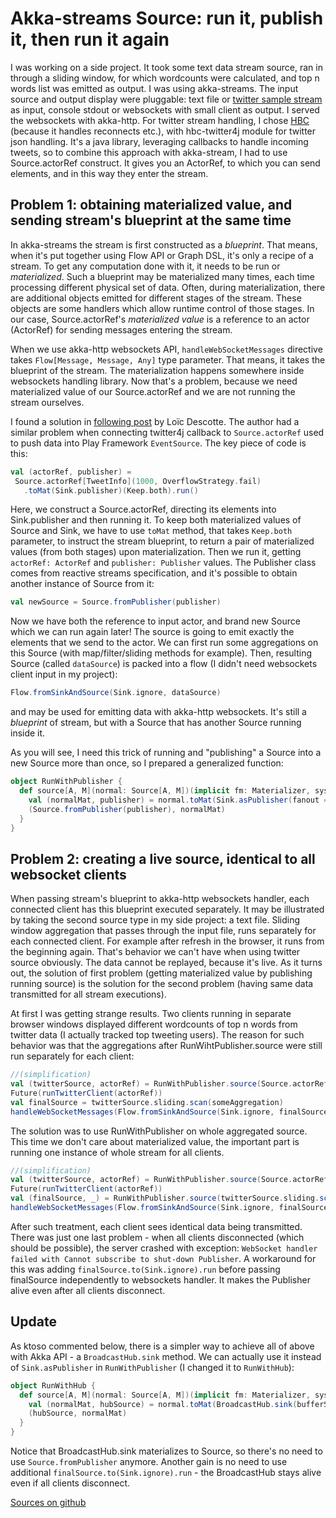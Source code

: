 # Akka-streams Source: run it, publish it, then run it again #

I was working on a side project.  It took some text data stream source, ran in through a sliding window, for which wordcounts were calculated, and top n words list was emitted as output.  I was using akka-streams.  The input source and output display were pluggable: text file or [twitter sample stream](https://dev.twitter.com/streaming/reference/get/statuses/sample) as input, console stdout or websockets with small client as output.  I served the websockets with akka-http.  For twitter stream handling, I chose [HBC](https://github.com/twitter/hbc) (because it handles reconnects etc.), with hbc-twitter4j module for twitter json handling.  It's a java library, leveraging callbacks to handle incoming tweets, so to combine this approach with akka-stream, I had to use Source.actorRef construct.  It gives you an ActorRef, to which you can send elements, and in this way they enter the stream.

## Problem 1: obtaining materialized value, and sending stream's blueprint at the same time ##

In akka-streams the stream is first constructed as a *blueprint*.  That means, when it's put together using Flow API or Graph DSL, it's only a recipe of a stream.  To get any computation done with it, it needs to be run or *materialized*.  Such a blueprint may be materialized many times, each time processing different physical set of data.  Often, during materialization, there are additional objects emitted for different stages of the stream.  These objects are some handlers which allow runtime control of those stages.  In our case, Source.actorRef's *materialized value* is a reference to an actor (ActorRef) for sending messages entering the stream.

When we use akka-http websockets API, `handleWebSocketMessages` directive takes `Flow[Message, Message, Any]` type parameter.  That means, it takes the blueprint of the stream.  The materialization happens somewhere inside websockets handling library.  Now that's a problem, because we need materialized value of our Source.actorRef and we are not running the stream ourselves.

I found a solution in [following post](http://loicdescotte.github.io/posts/play-akka-streams-twitter/) by Loïc Descotte.  The author had a similar problem when connecting twitter4j callback to `Source.actorRef` used to push data into Play Framework `EventSource`.  The key piece of code is this:

```scala
val (actorRef, publisher) =
 Source.actorRef[TweetInfo](1000, OverflowStrategy.fail)
   .toMat(Sink.publisher)(Keep.both).run()
```

Here, we construct a Source.actorRef, directing its elements into Sink.publisher and then running it.  To keep both materialized values of Source and Sink, we have to use `toMat` method, that takes `Keep.both` parameter, to instruct the stream blueprint, to return a pair of materialized values (from both stages) upon materialization.  Then we run it, getting `actorRef: ActorRef` and `publisher: Publisher` values.  The Publisher class comes from reactive streams specification, and it's possible to obtain another instance of Source from it:

```scala
val newSource = Source.fromPublisher(publisher)
```

Now we have both the reference to input actor, and brand new Source which we can run again later!  The source is going to emit exactly the elements that we send to the actor.  We can first run some aggregations on this Source (with map/filter/sliding methods for example).  Then, resulting Source (called `dataSource`) is packed into a flow (I didn't need websockets client input in my project):

```scala
Flow.fromSinkAndSource(Sink.ignore, dataSource)
```

and may be used for emitting data with akka-http websockets.  It's still a *blueprint* of stream, but with a Source that has another Source running inside it.

As you will see, I need this trick of running and "publishing" a Source into a new Source more than once, so I prepared a generalized function: 

```scala
object RunWithPublisher {
  def source[A, M](normal: Source[A, M])(implicit fm: Materializer, system: ActorSystem): (Source[A, NotUsed], M) = {
    val (normalMat, publisher) = normal.toMat(Sink.asPublisher(fanout = true))(Keep.both).run
    (Source.fromPublisher(publisher), normalMat)
  }
}
```

## Problem 2: creating a live source, identical to all websocket clients ##

When passing stream's blueprint to akka-http websockets handler, each connected client has this blueprint executed separately.  It may be illustrated by taking the second source type in my side project: a text file.  Sliding window aggregation that passes through the input file, runs separately for each connected client.  For example after refresh in the browser, it runs from the beginning again.  That's behavior we can't have when using twitter source obviously.  The data cannot be replayed, because it's live.  As it turns out, the solution of first problem (getting materialized value by publishing running source) is the solution for the second problem (having same data transmitted for all stream executions).

At first I was getting strange results.  Two clients running in separate browser windows displayed different wordcounts of top n words from twitter data (I actually tracked top tweeting users).  The reason for such behavior was that the aggregations after RunWihtPublisher.source were still run separately for each client:

```scala
//(simplification)
val (twitterSource, actorRef) = RunWithPublisher.source(Source.actorRef)
Future(runTwitterClient(actorRef))
val finalSource = twitterSource.sliding.scan(someAggregation)
handleWebSocketMessages(Flow.fromSinkAndSource(Sink.ignore, finalSource))
```

The solution was to use RunWithPublisher on whole aggregated source.  This time we don't care about materialized value, the important part is running one instance of whole stream for all clients.

```scala
//(simplification)
val (twitterSource, actorRef) = RunWithPublisher.source(Source.actorRef)
Future(runTwitterClient(actorRef))
val (finalSource, _) = RunWithPublisher.source(twitterSource.sliding.scan(someAggregation))
handleWebSocketMessages(Flow.fromSinkAndSource(Sink.ignore, finalSource))
```

After such treatment, each client sees identical data being transmitted.  There was just one last problem - when all clients disconnected (which should be possible), the server crashed with exception: `WebSocket handler failed with Cannot subscribe to shut-down Publisher`.  A workaround for this was adding `finalSource.to(Sink.ignore).run` before passing finalSource independently to websockets handler.  It makes the Publisher alive even after all clients disconnect.

## Update ##
As ktoso commented below, there is a simpler way to achieve all of above with Akka API - a `BroadcastHub.sink` method.  We can actually use it instead of `Sink.asPublisher` in `RunWithPublisher` (I changed it to `RunWithHub`):

```scala
object RunWithHub {
  def source[A, M](normal: Source[A, M])(implicit fm: Materializer, system: ActorSystem): (Source[A, NotUsed], M) = {
    val (normalMat, hubSource) = normal.toMat(BroadcastHub.sink(bufferSize = 256))(Keep.both).run
    (hubSource, normalMat)
  }
}
```

Notice that BroadcastHub.sink materializes to Source, so there's no need to use `Source.fromPublisher` anymore.  Another gain is no need to use additional `finalSource.to(Sink.ignore).run` - the BroadcastHub stays alive even if all clients disconnect.

[Sources on github](https://github.com/bartekkalinka/window-wordcount-streams)